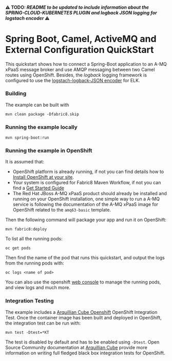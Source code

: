 #### :warning: TODO: _README to be updated to include information about the SPRING-CLOUD-KUBERNETES PLUGIN and logback JSON logging for logstach encoder_ :warning:

# Spring Boot, Camel, ActiveMQ and External Configuration QuickStart

This quickstart shows how to connect a Spring-Boot application to an A-MQ xPaaS message broker and use AMQP messaging between two Camel routes using OpenShift.
Besides, the _logback_ logging framework is configured to use the [logstach-logback-JSON encoder](https://github.com/logstash/logstash-logback-encoder) for ELK.

### Building

The example can be built with

    mvn clean package -Dfabric8.skip

### Running the example locally

    mvn spring-boot:run

### Running the example in OpenShift

It is assumed that:
- OpenShift platform is already running, if not you can find details how to [Install OpenShift at your site](https://docs.openshift.com/container-platform/3.3/install_config/index.html).
- Your system is configured for Fabric8 Maven Workflow, if not you can find a [Get Started Guide](https://access.redhat.com/documentation/en/red-hat-jboss-middleware-for-openshift/3/single/red-hat-jboss-fuse-integration-services-20-for-openshift/)
- The Red Hat JBoss A-MQ xPaaS product should already be installed and running on your OpenShift installation, one simple way to run a A-MQ service is following the documentation of the A-MQ xPaaS image for OpenShift related to the `amq63-basic` template.

Then the following command will package your app and run it on OpenShift:

    mvn fabric8:deploy

To list all the running pods:

    oc get pods

Then find the name of the pod that runs this quickstart, and output the logs from the running pods with:

    oc logs <name of pod>

You can also use the openshift [web console](https://docs.openshift.com/enterprise/3.1/getting_started/developers/developers_console.html#tutorial-video) to manage the
running pods, and view logs and much more.

### Integration Testing

The example includes a [Arquillian Cube Openshift](https://github.com/arquillian/arquillian-cube/tree/master/openshift) OpenShift Integration Test. 
Once the container image has been built and deployed in OpenShift, the integration test can be run with:

    mvn test -Dtest=*KT

The test is disabled by default and has to be enabled using `-Dtest`. Open Source Community documentation at [Arquillian Cube](http://arquillian.org/arquillian-cube/) provide more information on writing full fledged black box integration tests for OpenShift. 

